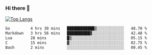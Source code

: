 ### Hi there 👋

<!--
**3Xpl0it3r/3Xpl0it3r** is a ✨ _special_ ✨ repository because its `README.md` (this file) appears on your GitHub profile.

Here are some ideas to get you started:

- 🔭 I’m currently working on ...
- 🌱 I’m currently learning ...
- 👯 I’m looking to collaborate on ...
- 🤔 I’m looking for help with ...
- 💬 Ask me about ...
- 📫 How to reach me: ...
- 😄 Pronouns: ...
- ⚡ Fun fact: ...
-->


[![Top Langs](https://github-readme-stats.vercel.app/api/top-langs/?username=3Xpl0it3r&layout=compact)](https://github.com/3Xpl0it3r/3Xpl0it3r)

<!--START_SECTION:waka-->

```txt
Go         4 hrs 30 mins   ████████████▒░░░░░░░░░░░░   48.70 %
Markdown   3 hrs 56 mins   ██████████▓░░░░░░░░░░░░░░   42.48 %
Lua        28 mins         █▒░░░░░░░░░░░░░░░░░░░░░░░   05.15 %
C          15 mins         ▓░░░░░░░░░░░░░░░░░░░░░░░░   02.75 %
Bash       2 mins          ░░░░░░░░░░░░░░░░░░░░░░░░░   00.45 %
```

<!--END_SECTION:waka-->
